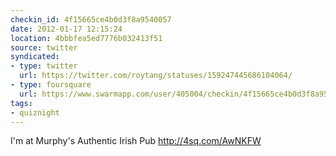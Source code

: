 ```yaml
---
checkin_id: 4f15665ce4b0d3f8a9540057
date: 2012-01-17 12:15:24
location: 4bbbfea5ed7776b032413f51
source: twitter
syndicated:
- type: twitter
  url: https://twitter.com/roytang/statuses/159247445686104064/
- type: foursquare
  url: https://www.swarmapp.com/user/405004/checkin/4f15665ce4b0d3f8a9540057?s=YHsGVEMlXVQ5V3zkuLCq6QF6u24&ref=tw
tags:
- quiznight
---
```


I'm at Murphy's Authentic Irish Pub http://4sq.com/AwNKFW